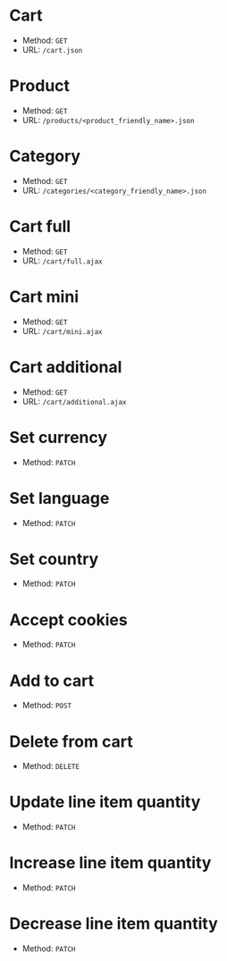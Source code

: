 # Cart

* Method: `GET`
* URL: `/cart.json`

# Product

* Method: `GET`
* URL: `/products/<product_friendly_name>.json`

# Category

* Method: `GET`
* URL: `/categories/<category_friendly_name>.json`

# Cart full

* Method: `GET`
* URL: `/cart/full.ajax`

# Cart mini

* Method: `GET`
* URL: `/cart/mini.ajax`

# Cart additional

* Method: `GET`
* URL: `/cart/additional.ajax`

# Set currency

* Method: `PATCH`

# Set language

* Method: `PATCH`

# Set country

* Method: `PATCH`

# Accept cookies

* Method: `PATCH`

# Add to cart

* Method: `POST`

# Delete from cart

* Method: `DELETE`

# Update line item quantity

* Method: `PATCH`

# Increase line item quantity

* Method: `PATCH`

# Decrease line item quantity

* Method: `PATCH`

